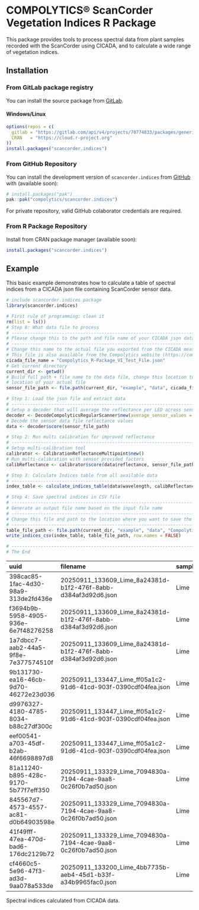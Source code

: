 <!-- README.md is generated from README.Rmd. Please edit that file -->

# COMPOLYTICS® ScanCorder Vegetation Indices R Package

<!-- badges: start -->
<!-- badges: end -->

This package provides tools to process spectral data from plant samples
recorded with the ScanCorder using CICADA, and to calculate a wide range
of vegetation indices.

## Installation

### From GitLab package registry

You can install the source package from
[GitLab](https://gitlab.com/compolytics-public/scancorder.indices/-/packages/).

#### Windows/Linux

``` r
options(repos = c(
  gitlab = "https://gitlab.com/api/v4/projects/70774833/packages/generic/scancorder.indices/1.1.6/",
  CRAN   = "https://cloud.r-project.org"
))
install.packages("scancorder.indices")
```

### From GitHub Repository

You can install the development version of `scancorder.indices` from
[GitHub](https://github.com/) with (available soon):

``` r
# install.packages("pak")
pak::pak("compolytics/scancorder.indices")
```

For private repository, valid GitHub colaborator credentials are
required.

### From R Package Repository

Install from CRAN package manager (available soon):

``` r
install.packages("scancorder.indices")
```

## Example

This basic example demonstrates how to calculate a table of spectral
indices from a CICADA json file containing ScanCorder sensor data.

``` r
# include scancorder.indices package
library(scancorder.indices)

# First rule of programming: clean it
rm(list = ls())
# Step 0: What data file to process
# ------------------------------------------------------------------------------
# Please change this to the path and file name of your CICADA json data file.
# ------------------------------------------------------------------------------
# Change this name to the actual file you exported from the CICADA measurement app
# This file is also available from the Compolytics website (https://compolytics.com/vi-ppda)
cicada_file_name = "Compolytics_R-Package_VI_Test_File.json"
# Get current directory
current_dir <- getwd()
# Build full path + file name to the data file, change this location to the
# location of your actual file
sensor_file_path <- file.path(current_dir, "example", "data", cicada_file_name)

# Step 1: Load the json file and extract data
# ------------------------------------------------------------------------------
# Setup a decoder that will average the reflectance per LED across sensor channels
decoder <- DecodeCompolyticsRegularScanner$new(average_sensor_values = TRUE)
# Decode the sensor data file reflectance values
data <- decoder$score(sensor_file_path)

# Step 2: Run multi calibration for improved reflectance
# ------------------------------------------------------------------------------
# Setup multi-calibration tool
calibrator <- CalibrationReflectanceMultipoint$new()
# Run multi-calibration with sensor provided factors
calibReflectance <- calibrator$score(data$reflectance, sensor_file_path)

# Step 3: Calculate Indices table from all available data
# ------------------------------------------------------------------------------
index_table <- calculate_indices_table(data$wavelength, calibReflectance, data$fwhm, data$meta_table)

# Step 4: Save spectral indices in CSV file
# ------------------------------------------------------------------------------
# Generate an output file name based on the input file name
# ------------------------------------------------------------------------------
# Change this file and path to the location where you want to save the indices table
# ------------------------------------------------------------------------------
table_file_path <- file.path(current_dir, "example", "data", "Compolytics_R-Package_VI_Test_File_Indices.csv")
write_indices_csv(index_table, table_file_path, row.names = FALSE)

# ------------------------------------------------------------------------------
# The End
```

| uuid | filename | sample_id | sample | ARI1 | ARI2 | CI | CRI1 | CRI2 | Datt6 | DWSI4 | GI | GM1 | GM2 | LIC1 | NDI | NDVI | NDVI4 | NDVIg | PSNDa1 | PSNDc1 | PSSRa1 | PSSRc1 | RDVI | RGI | RGR | RVI | RVI2 | SAVI | SIPI1 | SR.550.800. | SR.556.750. | SR.605.670. | SR.675.555. | SR.683.510. | SR.694.840. | SR.695.800. | SR.750.705. | SR.752.690. | SR.800.600. | SR.810.560. |
|:---|:----|:-|-:|-:|-:|-:|-:|-:|-:|-:|-:|-:|-:|-:|-:|-:|-:|-:|-:|-:|-:|-:|-:|-:|-:|-:|-:|-:|-:|-:|-:|-:|-:|-:|-:|-:|-:|-:|-:|-:|
| 398cac85-1fac-4d30-98a9-313de2fd436e | 20250911_133609_Lime_8a24381d-b1f2-476f-8abb-d384af3d92d6.json | Lime | 1 | 1.455141 | 0.7046968 | 3.392523 | -1.0889722 | 0.3661691 | 31.93912 | 1.0465030 | 1.0465030 | 4.051907 | 3.392523 | 0.6384491 | 0.6384491 | 0.6137790 | 0.5676287 | 0.6041099 | 0.6384491 | 0.6837402 | 4.531725 | 5.323914 | 0.4461761 | 0.9555634 | 0.9533712 | 3.625654 | 0.8512018 | 0.4706039 | 1.153645 | 0.2309282 | 0.2467974 | 0.8372657 | 0.9555634 | 0.8391909 | 0.2799645 | 0.2758123 | 3.392523 | 4.240333 | 4.330351 | 4.330351 |
| f3694b9b-5958-4905-936e-6e7f48276258 | 20250911_133609_Lime_8a24381d-b1f2-476f-8abb-d384af3d92d6.json | Lime | 2 | 1.767805 | 0.8193834 | 3.161953 | 0.1423784 | 1.9101835 | 30.24442 | 1.1210264 | 1.1210264 | 3.924191 | 3.161953 | 0.6508946 | 0.6508946 | 0.6003437 | 0.5453521 | 0.5938419 | 0.6508946 | 0.7202355 | 4.728929 | 6.148869 | 0.4223812 | 0.8920396 | 0.7933481 | 3.399008 | 0.7690729 | 0.4461523 | 1.173255 | 0.2370572 | 0.2548296 | 0.8057593 | 0.8920396 | 0.9059948 | 0.3009185 | 0.2942035 | 3.161953 | 4.399122 | 4.218392 | 4.218392 |
| 1a7dbcc7-aab2-44a5-9f8e-7e377574510f | 20250911_133609_Lime_8a24381d-b1f2-476f-8abb-d384af3d92d6.json | Lime | 3 | 1.727309 | 0.8178471 | 3.282283 | -0.6193795 | 1.1079299 | 32.05255 | 1.1082329 | 1.1082329 | 4.047483 | 3.282283 | 0.6548253 | 0.6548253 | 0.6120944 | 0.5563550 | 0.6037629 | 0.6548253 | 0.6988497 | 4.794167 | 5.641203 | 0.4339739 | 0.9023374 | 0.8699174 | 3.508109 | 0.8498483 | 0.4580906 | 1.165889 | 0.2311628 | 0.2470671 | 0.8109442 | 0.9023374 | 0.8411664 | 0.2850477 | 0.2850539 | 3.282283 | 4.485554 | 4.325956 | 4.325956 |
| 9b131730-ea16-46cb-9d70-46272e23d036 | 20250911_133447_Lime_ff05a1c2-91d6-41cd-903f-0390cdf04fea.json | Lime | 4 | 1.699768 | 0.8415079 | 3.443152 | -1.0003516 | 0.6994164 | 33.30871 | 1.1106120 | 1.1106120 | 4.224881 | 3.443152 | 0.6694768 | 0.6694768 | 0.6290557 | 0.5750510 | 0.6172162 | 0.6694768 | 0.7115009 | 5.051013 | 5.932431 | 0.4559406 | 0.9004044 | 0.9145604 | 3.706447 | 0.8514238 | 0.4804465 | 1.139389 | 0.2198791 | 0.2366930 | 0.8149700 | 0.9004044 | 0.8023556 | 0.2757972 | 0.2698002 | 3.443152 | 4.692204 | 4.547955 | 4.547955 |
| d9976327-4180-4785-8034-b88c27df300c | 20250911_133447_Lime_ff05a1c2-91d6-41cd-903f-0390cdf04fea.json | Lime | 5 | 1.875598 | 0.9083156 | 3.299921 | -0.8482137 | 1.0273840 | 31.53261 | 1.0991832 | 1.0991832 | 4.148246 | 3.299921 | 0.6599869 | 0.6599869 | 0.6221651 | 0.5588182 | 0.6115182 | 0.6599869 | 0.7068512 | 4.882126 | 5.822475 | 0.4404903 | 0.9097664 | 0.8765655 | 3.533279 | 0.8384967 | 0.4644670 | 1.170282 | 0.2251444 | 0.2410658 | 0.7954978 | 0.9097664 | 0.8256282 | 0.2908586 | 0.2830232 | 3.299921 | 4.559682 | 4.441594 | 4.441594 |
| eef00541-a703-45df-b2ab-46f6698897d8 | 20250911_133447_Lime_ff05a1c2-91d6-41cd-903f-0390cdf04fea.json | Lime | 6 | 1.351382 | 0.6757587 | 3.508938 | -1.2983410 | 0.0530414 | 35.63165 | 1.0451337 | 1.0451337 | 4.122447 | 3.508938 | 0.6519118 | 0.6519118 | 0.6169058 | 0.5888980 | 0.6095616 | 0.6519118 | 0.6748146 | 4.745671 | 5.150337 | 0.4672118 | 0.9568154 | 0.9931843 | 3.864972 | 0.9214292 | 0.4922882 | 1.046938 | 0.2202289 | 0.2425744 | 0.8511784 | 0.9568154 | 0.8200096 | 0.2548452 | 0.2587341 | 3.508938 | 4.308509 | 4.540731 | 4.540731 |
| 81a11240-b895-428c-9170-5b77f7eff350 | 20250911_133329_Lime_7094830a-7194-4cae-9aa8-0c26f0b7ad50.json | Lime | 7 | 1.716445 | 0.8169823 | 3.403994 | -1.4946034 | 0.2218416 | 32.43332 | 0.9315334 | 0.9315334 | 4.180335 | 3.403994 | 0.6076876 | 0.6076876 | 0.6196017 | 0.5635277 | 0.6139246 | 0.6076876 | 0.6732166 | 4.097978 | 5.120261 | 0.4397126 | 1.0734989 | 0.9713674 | 3.582192 | 0.8003455 | 0.4641332 | 1.147375 | 0.2273154 | 0.2392153 | 0.8142874 | 1.0734989 | 0.8999031 | 0.2849686 | 0.2791587 | 3.403994 | 3.894122 | 4.399175 | 4.399175 |
| 845567d7-4573-4557-ac81-d0b64903598e | 20250911_133329_Lime_7094830a-7194-4cae-9aa8-0c26f0b7ad50.json | Lime | 8 | 2.276122 | 1.1041719 | 3.301597 | -1.1003474 | 1.1757745 | 32.27260 | 0.9072553 | 0.9072553 | 4.336849 | 3.301597 | 0.6151307 | 0.6151307 | 0.6339339 | 0.5576585 | 0.6252470 | 0.6151307 | 0.7176961 | 4.196569 | 6.084563 | 0.4401166 | 1.1022256 | 0.8606030 | 3.521394 | 0.6897075 | 0.4640109 | 1.174745 | 0.2161898 | 0.2305822 | 0.7612893 | 1.1022256 | 0.9750287 | 0.2954539 | 0.2839785 | 3.301597 | 3.934629 | 4.625566 | 4.625566 |
| 41f49fff-47ea-470d-bad6-176dc2129b72 | 20250911_133329_Lime_7094830a-7194-4cae-9aa8-0c26f0b7ad50.json | Lime | 9 | 1.268001 | 0.6024811 | 3.322933 | -0.4310728 | 0.8369281 | 31.00466 | 1.0132980 | 1.0132980 | 3.885730 | 3.322933 | 0.6164936 | 0.6164936 | 0.5974013 | 0.5611379 | 0.5906446 | 0.6164936 | 0.6984906 | 4.215037 | 5.633292 | 0.4378001 | 0.9868765 | 0.8994513 | 3.557240 | 0.7482370 | 0.4621195 | 1.152638 | 0.2404007 | 0.2573519 | 0.8551631 | 0.9868765 | 0.9382836 | 0.2823666 | 0.2811168 | 3.322933 | 3.937403 | 4.159721 | 4.159721 |
| cf4660c5-5e96-47f3-ad3d-9aa078a533de | 20250911_133200_Lime_4bb7735b-aeb4-45d1-b33f-a34b9965fac0.json | Lime | 10 | 1.509658 | 0.7135385 | 3.454804 | -1.1942108 | 0.3154468 | 33.43970 | 0.9697816 | 0.9697816 | 4.122309 | 3.454804 | 0.6207408 | 0.6207408 | 0.6217215 | 0.5738388 | 0.6095510 | 0.6207408 | 0.6984000 | 4.273438 | 5.631301 | 0.4447278 | 1.0311600 | 0.9611948 | 3.693060 | 0.7588724 | 0.4697293 | 1.140128 | 0.2269324 | 0.2425825 | 0.8380750 | 1.0311600 | 0.8990783 | 0.2788060 | 0.2707782 | 3.454804 | 3.997739 | 4.406598 | 4.406598 |

Spectral indices calculated from CICADA data.
